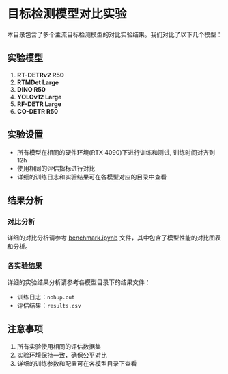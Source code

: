 # 目标检测模型对比实验

本目录包含了多个主流目标检测模型的对比实验结果。我们对比了以下几个模型：

## 实验模型

1. **RT-DETRv2 R50**
2. **RTMDet Large**
3. **DINO R50**
4. **YOLOv12 Large**
5. **RF-DETR Large**
6. **CO-DETR R50**

## 实验设置

- 所有模型在相同的硬件环境(RTX 4090)下进行训练和测试, 训练时间对齐到12h
- 使用相同的评估指标进行对比
- 详细的训练日志和实验结果可在各模型对应的目录中查看

## 结果分析
### 对比分析
详细的对比分析请参考 [benchmark.ipynb](./benchmark.ipynb) 文件，其中包含了模型性能的对比图表和分析。

### 各实验结果
详细的实验结果分析请参考各模型目录下的结果文件：
- 训练日志：`nohup.out`
- 评估结果：`results.csv`

## 注意事项

1. 所有实验使用相同的评估数据集
2. 实验环境保持一致，确保公平对比
3. 详细的训练参数和配置可在各模型目录下查看

